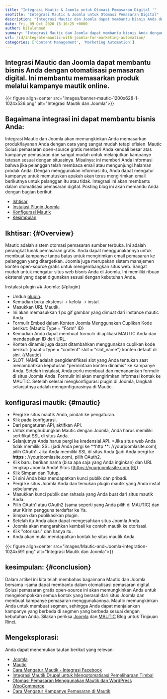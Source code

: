 ```yaml
---
title: "Integrasi Mautic & Joomla untuk Otomasi Pemasaran Digital '" 
seoTitle: "Integrasi Mautic & Joomla untuk Otomasi Pemasaran Digital" 
description: "Integrasi Mautic dan Joomla dapat membantu bisnis Anda dengan otomatisasi pemasaran digital. Ini membantu memasarkan produk melalui kampanye mautik." 
date: Fri, 09 Oct 2020 15:16:25 +0000
author: bilalahmed
summary: "Integrasi Mautic dan Joomla dapat membantu bisnis Anda dengan otomatisasi pemasaran digital. Ini membantu memasarkan produk melalui kampanye mautik online." 
url: /id/integrate-mautic-with-joomla-for-marketing-automation/
categories: ['Content Management', 'Marketing Automation']
---
```


## Integrasi Mautic dan Joomla dapat membantu bisnis Anda dengan otomatisasi pemasaran digital. Ini membantu memasarkan produk melalui kampanye mautik online.

{{< figure align=center src="images/banner-mautic-1200x628-1-1024x536.png" alt="Integrasi Mautik dan Joomla">}}


## Bagaimana integrasi ini dapat membantu bisnis Anda:
Integrasi Mautic dan Joomla akan memungkinkan Anda memasarkan produk/layanan Anda dengan cara yang sangat mudah tetapi efisien. Mautic Solusi pemasaran open-source gratis memberi Anda kendali besar atas kampanye pemasaran dan sangat mudah untuk melanjutkan kampanye tetesan sesuai dengan situasinya. Misalnya: ini memberi Anda informasi bahwa jika pelanggan telah membaca email atau mengunjungi halaman produk Anda. Dengan menggunakan informasi itu, Anda dapat mengatur kampanye untuk memutuskan apakah akan terus mengirimkan email berikutnya untuk pelanggan itu atau tidak. Integrasi ini akan membantu dalam otomatisasi pemasaran digital. Posting blog ini akan memandu Anda dengan bagian berikut:
  * [Ikhtisar][1]
  * [Instalasi Plugin Joomla][2]
  * [Konfigurasi Mautik][3]
  * [Kesimpulan][4]

## Ikhtisar:   {#Overview}
Mautic adalah sistem otomasi pemasaran sumber terbuka. Ini adalah perangkat lunak pemasaran gratis. Anda dapat menggunakannya untuk membuat kampanye tanpa batas untuk mengirimkan email pemasaran ke pelanggan yang ditargetkan.
Joomla juga merupakan sistem manajemen konten open-source gratis untuk mengembangkan situs web. Sangat mudah untuk mengatur situs web bisnis Anda di Joomla. Ini memiliki ribuan ekstensi yang dapat digunakan sesuai dengan kebutuhan Anda.

Instalasi plugin ## Joomla:  {#plugin}
  * Unduh [plugin][5].
  * Kemudian buka ekstensi -> kelola -> instal.
  * Masukkan URL Mautik.
  * Ini akan memasukkan 1 px gif gambar yang dimuat dari instance mautic Anda.
  * Formulir Embed dalam Konten Joomla Menggunakan Cuplikan Kode berikut: {Mautic Type = "Form" ID}
  * Kemudian Anda dapat membuat formulir di aplikasi MAUTIC Anda dan mendapatkan ID dari URL.
  * Konten dinamis juga dapat ditambahkan menggunakan cuplikan kode berikut: {mautic type = "content" slot = "slot_name"} konten default di sini. {/Mautic}
  * SLOT_NAME adalah pengidentifikasi slot yang Anda tentukan saat menambahkan keputusan "permintaan konten dinamis" ke kampanye Anda.
Setelah instalasi, Anda perlu membuat dan menanamkan formulir di situs Joomla Anda. Formulir ini akan mengirimkan informasi kontak ke MAUTIC. Setelah selesai mengkonfigurasi plugin di Joomla, langkah selanjutnya adalah mengonfigurasinya di Mautic.

## konfigurasi mautik:   {#mautic}
  * Pergi ke situs mautik Anda, pindah ke pengaturan.
  * Klik pada konfigurasi.
  * Dari pengaturan API, aktifkan API.
  * Untuk menghubungkan Mautic dengan Joomla, Anda harus memiliki sertifikat SSL di situs Anda.
  * Selanjutnya Anda harus pergi ke kredensial API.
  *Jika situs web Anda tidak memiliki SSL (jadi Anda pergi ke **http **: //yourjoomlasite.com), pilih OAuth1. Jika Anda memiliki SSL di situs Anda (jadi Anda pergi ke  **https**  : //yourjoomlasite.com), pilih OAuth2.
  * Klik baru, berikan nama (bisa apa saja yang Anda inginkan) dan URL lengkap Joomla Anda! Situs ([https://yourjoomlasite.com][6])
  * Klik Simpan dan Tutup.
  * Di sini Anda bisa mendapatkan kunci publik dan pribadi.
  * Pergi ke situs Joomla Anda dan temukan plugin mautik yang Anda instal sebelumnya.
  * Masukkan kunci publik dan rahasia yang Anda buat dari situs mautik Anda.
  * Pilih OAuth1 atau OAuth2 (sama seperti yang Anda pilih di MAUTIC) dan atur Kirim pengguna terdaftar ke Ya.
  * Simpan dan publikasikan plugin.
  * Setelah itu Anda akan dapat mengesahkan situs Joomla Anda.
  * Joomla akan mengarahkan kembali ke contoh mautik ke otorisasi.
  * Klik "otorisasi" dan hanya itu.
  * Anda akan mulai mendapatkan kontak ke situs mautik Anda.

{{< figure align=center src="images/Mautic-and-Joomla-integration-1024x591.png" alt="Integrasi Mautik dan Joomla">}}


## kesimpulan:   {#conclusion}
Dalam artikel ini kita telah membahas bagaimana Mautic dan Joomla bersama -sama dapat membantu dalam otomatisasi pemasaran digital. Solusi pemasaran gratis open-source ini akan memungkinkan Anda untuk mengelompokkan semua kontak yang berasal dari situs Joomla dan membuat kampanye pemasaran menggunakannya. Mautic memungkinkan Anda untuk membuat segmen, sehingga Anda dapat menjalankan kampanye yang berbeda di segmen yang berbeda sesuai dengan kebutuhan Anda. Silakan periksa [Joomla][7] dan [MAUTIC][8] Blog untuk Tinjauan Rinci.

## Mengeksplorasi:
Anda dapat menemukan tautan berikut yang relevan:
  * [Joomla][7]
  * [Mautic][8]
  * [Cara Mengatur Mautik - Integrasi Facebook][9]
  * [Integrasi Mautik Drupal untuk Mengotomatisasi Pemeliharaan Timbal][10]
  * [Otomasi Pemasaran Menggunakan Mautik dan WordPress WooCommerce][11]
  * [Cara Mengatur Kampanye Pemasaran di Mautik][12]

  
[1]: #overview
[2]: #plugin
[3]: #mautic
[4]: #conclusion
[5]: https://href.li/?https://extensions.joomla.org/extension/mautic/
[6]: https://href.li/?https://yourjoomlasite.com
[7]: https://products.containerize.com/content-management/joomla
[8]: https://products.containerize.com/marketing-automation/mautic
[9]: https://blog.containerize.com/marketing-automation/how-to-setup-mautic-facebook-integration/
[10]: https://blog.containerize.com/content-management/drupal-tutorial-automate-lead-growth-with-drupal-mautic/
[11]: https://blog.containerize.com/blogging/marketing-automation-using-mautic-and-wordpress-woocommerce/
[12]: https://blog.containerize.com/marketing-automation/how-to-setup-marketing-campaigns-using-mautic-campaign-builder/
